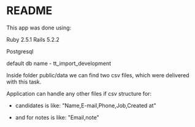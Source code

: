 # README

This app was done using:

Ruby 2.5.1
Rails 5.2.2

Postgresql

default db name - tt_import_development

Inside folder public/data we can find two csv files,
which were delivered with this task.

Application can handle any other files if csv structure for:
 - candidates is like:
  "Name,E-mail,Phone,Job,Created at"

 - and for notes is like:
  "Email,note"
